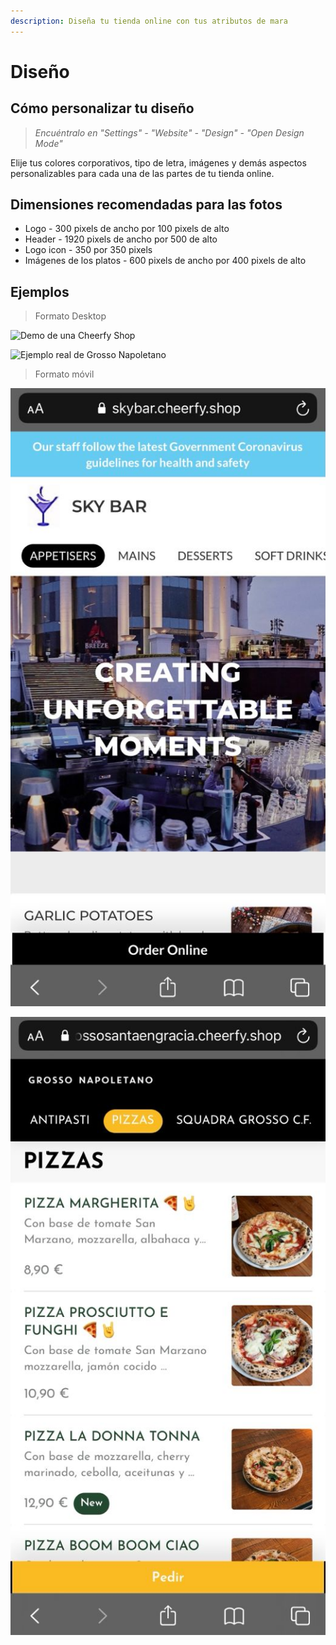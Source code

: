 ```yaml
---
description: Diseña tu tienda online con tus atributos de mara
---
```


# Diseño

## Cómo personalizar tu diseño

> _Encuéntralo en "Settings" - "Website" - "Design" - "Open Design Mode"_

Elije tus colores corporativos, tipo de letra, imágenes y demás aspectos personalizables para cada una de las partes de tu tienda online.

## Dimensiones recomendadas para las fotos

* Logo - 300 pixels de ancho por 100 pixels de alto
* Header - 1920 pixels de ancho por 500 de alto
* Logo icon - 350 por 350 pixels 
* Imágenes de los platos - 600 pixels de ancho por 400 pixels de alto

## Ejemplos

> Formato Desktop

![Demo de una Cheerfy Shop](../../.gitbook/assets/image%20%2822%29.png)

![Ejemplo real de Grosso Napoletano](../../.gitbook/assets/image%20%2823%29.png)

> Formato móvil

![Demo de una Cheerfy Shop](../../.gitbook/assets/whatsapp-image-2021-04-09-at-16.37.21-1-.jpeg)

![Ejemplo real de Grosso Napoletano](../../.gitbook/assets/whatsapp-image-2021-04-09-at-16.37.21.jpeg)

